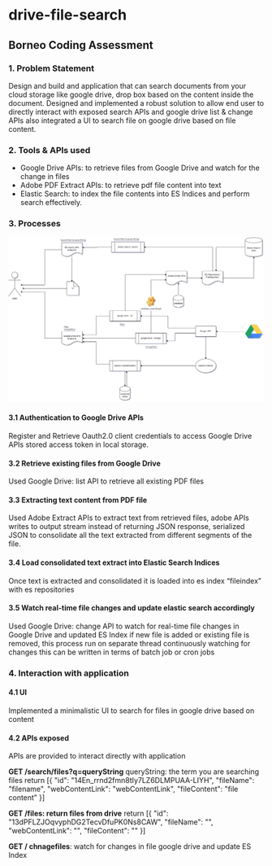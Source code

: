 # drive-file-search

## Borneo Coding Assessment
### 1. Problem Statement
Design and build and application that can search documents from your cloud storage like google drive,
drop box based on the content inside the document.
Designed and implemented a robust solution to allow end user to directly interact with exposed search
APIs and google drive list &amp; change APIs also integrated a UI to search file on google drive based on file
content.
### 2. Tools &amp; APIs used
- Google Drive APIs: to retrieve files from Google Drive and watch for the change in files
- Adobe PDF Extract APIs: to retrieve pdf file content into text
- Elastic Search: to index the file contents into ES Indices and perform search effectively.
### 3. Processes

![FLOW Diagram!](/assests/flow.png "Flow diagram")

#### 3.1 Authentication to Google Drive APIs
Register and Retrieve Oauth2.0 client credentials to access Google Drive APIs stored access
token in local storage.
#### 3.2 Retrieve existing files from Google Drive

Used Google Drive: list API to retrieve all existing PDF files
#### 3.3 Extracting text content from PDF file
Used Adobe Extract APIs to extract text from retrieved files, adobe APIs writes to output stream
instead of returning JSON response, serialized JSON to consolidate all the text extracted from
different segments of the file.
#### 3.4 Load consolidated text extract into Elastic Search Indices
Once text is extracted and consolidated it is loaded into es index “fileindex” with es repositories
#### 3.5 Watch real-time file changes and update elastic search accordingly
Used Google Drive: change API to watch for real-time file changes in Google Drive and updated
ES Index if new file is added or existing file is removed, this process run on separate thread
continuously watching for changes this can be written in terms of batch job or cron jobs
### 4. Interaction with application
#### 4.1 UI
Implemented a minimalistic UI to search for files in google drive based on content
#### 4.2 APIs exposed
APIs are provided to interact directly with application

**GET /search/files?q=queryString**
queryString: the term you are searching files
return [{
&quot;id&quot;: &quot;14En_rrnd2fmn8tIy7LZ6DLMPUAA-LIYH&quot;,
&quot;fileName&quot;: &quot;filename&quot;,
&quot;webContentLink&quot;: &quot;webContentLink&quot;,
&quot;fileContent&quot;: &quot;file content”
}]

**GET /files: return files from drive**
return [{
&quot;id&quot;: &quot;13dPFLZJOqvyphDG2TecvDfuPK0Ns8CAW&quot;,
&quot;fileName&quot;: &quot;&quot;,
&quot;webContentLink&quot;: &quot;&quot;,
&quot;fileContent&quot;: &quot;&quot;
}]

**GET / chnagefiles**: watch for changes in file google drive and update ES Index
